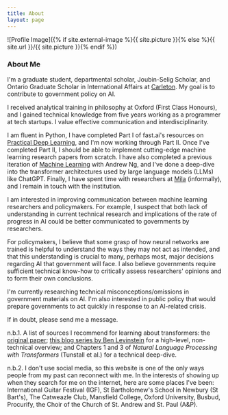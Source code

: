 ```yaml
---
title: About
layout: page
---
```

![Profile Image]({% if site.external-image %}{{ site.picture }}{% else %}{{ site.url }}/{{ site.picture }}{% endif %})

### About Me

I'm a graduate student, departmental scholar, Joubin-Selig Scholar, and Ontario Graduate Scholar in International Affairs at [Carleton](https://carleton.ca/npsia/). My goal is to contribute to government policy on AI.

I received analytical training in philosophy at Oxford (First Class Honours), and I gained technical knowledge from five years working as a programmer at tech startups. I value effective communication and interdisciplinarity.

I am fluent in Python, I have completed Part I of fast.ai's resources on [Practical Deep Learning](https://course.fast.ai/), and I'm now working through Part II. Once I've completed Part II, I should be able to implement cutting-edge machine learning research papers from scratch. I have also completed a previous iteration of [Machine Learning](https://www.coursera.org/specializations/machine-learning-introduction) with Andrew Ng, and I've done a deep-dive into the transformer architectures used by large language models (LLMs) like ChatGPT. Finally, I have spent time with researchers at [Mila](https://mila.quebec/) (informally), and I remain in touch with the institution.

I am interested in improving communication between machine learning researchers and policymakers. For example, I suspect that both lack of understanding in current technical research and implications of the rate of progress in AI could be better communicated to governments by researchers.

For policymakers, I believe that some grasp of how neural networks are trained is helpful to understand the ways they may not act as intended, and that this understanding is crucial to many, perhaps most, major decisions regarding AI that government will face. I also believe governments require sufficient technical know-how to critically assess researchers' opinions and to form their own conclusions.

I'm currently researching technical misconceptions/omissions in government materials on AI. I'm also interested in public policy that would prepare governments to act quickly in response to an AI-related crisis.

If in doubt, please send me a message.

n.b.1. A list of sources I recommend for learning about transformers: the [original paper](https://arxiv.org/abs/1706.03762); [this blog series by Ben Levinstein](https://benlevinstein.substack.com/p/a-conceptual-guide-to-transformers?sd=pf) for a high-level, non-technical overview; and Chapters 1 and 3 of *Natural Language Processing with Transformers* (Tunstall et al.) for a technical deep-dive.

n.b.2. I don't use social media, so this website is one of the only ways people from my past can reconnect with me. In the interests of showing up when they search for me on the internet, here are some places I've been: International Guitar Festival (IGF), St Bartholomew's School in Newbury (St Bart's), The Catweazle Club, Mansfield College, Oxford University, Busbud, Procurify, the Choir of the Church of St. Andrew and St. Paul (A&P).
